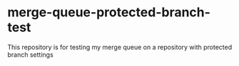 # merge-queue-protected-branch-test
This repository is for testing my merge queue on a repository with protected branch settings
